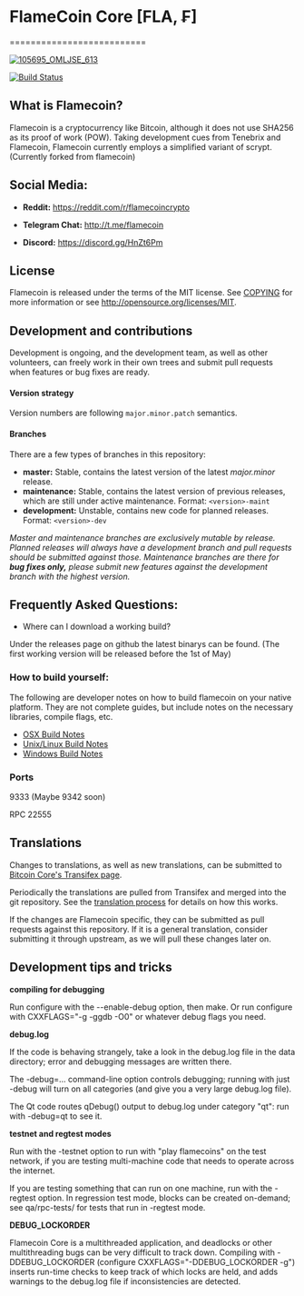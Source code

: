 # FlameCoin Core [FLA, ₣]
==========================

<a href="https://ibb.co/gPL977"><img src="https://preview.ibb.co/ipDkfS/105695_OMLJSE_613.png" alt="105695_OMLJSE_613" border="0"></a>

[![Build Status](https://travis-ci.org/flamecoin/flamecoin.svg)](https://travis-ci.org/flamecoin/flamecoin)

## What is Flamecoin?
Flamecoin is a cryptocurrency like Bitcoin, although it does not use SHA256 as its proof of work (POW). Taking development cues from Tenebrix and Flamecoin, Flamecoin currently employs a simplified variant of scrypt. (Currently forked from flamecoin)

## Social Media:
- **Reddit:** https://reddit.com/r/flamecoincrypto

- **Telegram Chat:** http://t.me/flamecoin

- **Discord:** https://discord.gg/HnZt6Pm


## License
Flamecoin is released under the terms of the MIT license. See [COPYING](COPYING)
for more information or see http://opensource.org/licenses/MIT.

## Development and contributions
Development is ongoing, and the development team, as well as other volunteers, can freely work in their own trees and submit pull requests when features or bug fixes are ready.

#### Version strategy
Version numbers are following ```major.minor.patch``` semantics.

#### Branches
There are a few types of branches in this repository:

- **master:** Stable, contains the latest version of the latest *major.minor* release.
- **maintenance:** Stable, contains the latest version of previous releases, which are still under active maintenance. Format: ```<version>-maint```
- **development:** Unstable, contains new code for planned releases. Format: ```<version>-dev```

*Master and maintenance branches are exclusively mutable by release. Planned releases will always have a development branch and pull requests should be submitted against those. Maintenance branches are there for* ***bug fixes only,*** *please submit new features against the development branch with the highest version.*

## Frequently Asked Questions:

 - Where can I download a working build?
 
 Under the releases page on github the latest binarys can be found. (The first working version will be released before the 1st of May)
 


### How to build yourself:

  The following are developer notes on how to build flamecoin on your native platform. They are not complete guides, but include notes on the necessary libraries, compile flags, etc.

  - [OSX Build Notes](doc/build-osx.md)
  - [Unix/Linux Build Notes](doc/build-unix.md)
  - [Windows Build Notes](doc/build-windows.md)

### Ports
9333 (Maybe 9342 soon)

RPC 22555



Translations
------------

Changes to translations, as well as new translations, can be submitted to
[Bitcoin Core's Transifex page](https://www.transifex.com/projects/p/bitcoin/).

Periodically the translations are pulled from Transifex and merged into the git repository. See the
[translation process](doc/translation_process.md) for details on how this works.

If the changes are Flamecoin specific, they can be submitted as pull requests against this repository.
If it is a general translation, consider submitting it through upstream, as we will pull these changes later on.

Development tips and tricks
---------------------------

**compiling for debugging**

Run configure with the --enable-debug option, then make. Or run configure with
CXXFLAGS="-g -ggdb -O0" or whatever debug flags you need.

**debug.log**

If the code is behaving strangely, take a look in the debug.log file in the data directory;
error and debugging messages are written there.

The -debug=... command-line option controls debugging; running with just -debug will turn
on all categories (and give you a very large debug.log file).

The Qt code routes qDebug() output to debug.log under category "qt": run with -debug=qt
to see it.

**testnet and regtest modes**

Run with the -testnet option to run with "play flamecoins" on the test network, if you
are testing multi-machine code that needs to operate across the internet.

If you are testing something that can run on one machine, run with the -regtest option.
In regression test mode, blocks can be created on-demand; see qa/rpc-tests/ for tests
that run in -regtest mode.

**DEBUG_LOCKORDER**

Flamecoin Core is a multithreaded application, and deadlocks or other multithreading bugs
can be very difficult to track down. Compiling with -DDEBUG_LOCKORDER (configure
CXXFLAGS="-DDEBUG_LOCKORDER -g") inserts run-time checks to keep track of which locks
are held, and adds warnings to the debug.log file if inconsistencies are detected.
